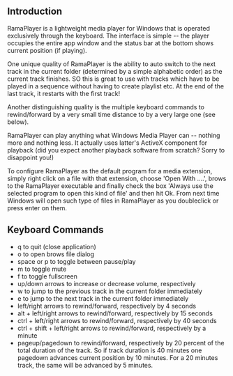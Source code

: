 ﻿Introduction
--------------------

RamaPlayer is a lightweight media player for Windows that is operated exclusively through the keyboard. The interface is simple -- the player occupies the entire app window and the status bar at the bottom shows current position (if playing).

One unique quality of RamaPlayer is the ability to auto switch to the next track in the current folder (determined by a simple alphabetic order) as the current track finishes. SO this is great to use with tracks which have to be played in a sequence without having to create playlist etc. At the end of the last track, it restarts with the first track!

Another distinguishing quality is the multiple keyboard commands to rewind/forward by a very small time distance to by a very large one (see below).

RamaPlayer can play anything what Windows Media Player  can -- nothing more and nothing less. It actually uses latter's ActiveX component for playback (did you expect another playback software from scratch? Sorry to disappoint you!)

To configure RamaPlayer as the default program for a media extension, simply right click on a file with that extension, choose 'Open With ....', brows to the RamaPlayer executable and finally check the box 'Always use the selected program to open this kind of file' and then hit Ok. From next time Windows will open such type of files in RamaPlayer as you doubleclick or press enter on them.

Keyboard Commands
--------------------

- q to quit (close application)
- o to open brows file dialog
- space or p to toggle between pause/play
- m to toggle mute
- f to toggle fullscreen
- up/down arrows to increase or decrease volume, respectively
- w to jump to the previous track in the current folder immediately
- e to jump to the next track in the current folder immediately
- left/right arrows to rewind/forward, respectively by 4 seconds
- alt + left/right arrows to rewind/forward, respectively by 15 seconds
- ctrl + left/right arrows to rewind/forward, respectively by 40 seconds
- ctrl + shift + left/right arrows to rewind/forward, respectively by a minute
- pageup/pagedown  to rewind/forward, respectively by 20 percent of the total duration of the track. So if track duration is 40 minutes one pagedown advances current position by 10 minutes. For a 20 minutes track, the same will be advanced by 5 minutes.

